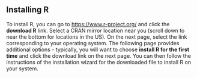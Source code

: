 ## Installing R

To install R, you can go to https://www.r-project.org/ and click the **download R** link. Select a CRAN mirror location near you (scroll down to near the bottom for locations in the US). On the next page, select the link corresponding to your operating system. The following page provides additional options - typically, you will want to choose **install R for the first time** and click the download link on the next page. You can then follow the instructions of the installation wizard for the downloaded file to install R on your system.
